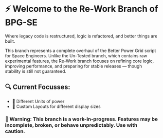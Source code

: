 # ⚡ Welcome to the Re-Work Branch of BPG-SE
Where legacy code is restructured, logic is refactored, and better things are built.

This branch represents a complete overhaul of the Better Power Grid script for Space Engineers. Unlike the Un-Tested branch, which contains raw experimental features, the Re-Work branch focuses on refining core logic, improving performance, and preparing for stable releases — though stability is still not guaranteed.

## 🔍 Current **Focusses:**
- 🔋 Different Units of power
- 📱 Custom Layouts for different display sizes    
  
### 🚧 Warning: This branch is a work-in-progress. Features may be incomplete, broken, or behave unpredictably. Use with caution.  
